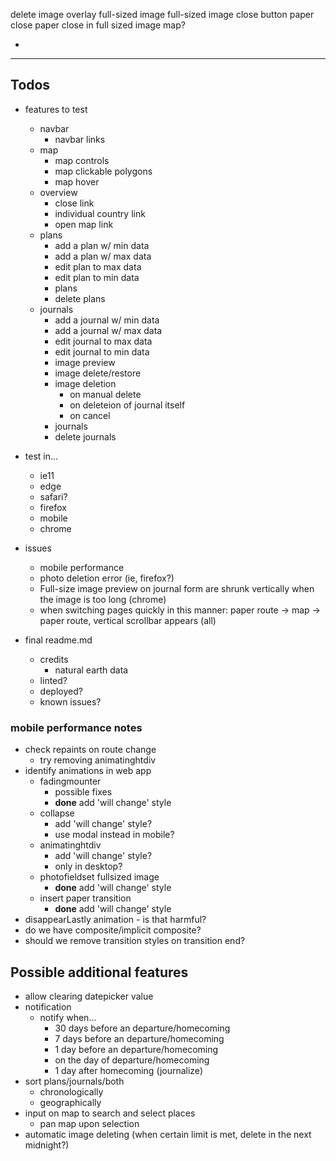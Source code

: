 delete image overlay
full-sized image
full-sized image close button
paper close
paper close in full sized image
map?

-

---

## Todos

- features to test
  - navbar
    - navbar links
  - map
    - map controls
    - map clickable polygons
    - map hover
  - overview
    - close link
    - individual country link
    - open map link
  - plans
    - add a plan w/ min data
    - add a plan w/ max data
    - edit plan to max data
    - edit plan to min data
    - plans
    - delete plans
  - journals
    - add a journal w/ min data
    - add a journal w/ max data
    - edit journal to max data
    - edit journal to min data
    - image preview
    - image delete/restore
    - image deletion
      - on manual delete
      - on deleteion of journal itself
      - on cancel
    - journals
    - delete journals

- test in...
  - ie11
  - edge
  - safari?
  - firefox
  - mobile
  - chrome

- issues
  - mobile performance
  - photo deletion error (ie, firefox?)
  - Full-size image preview on journal form are shrunk vertically when the image is too long (chrome)
  - when switching pages quickly in this manner: paper route -> map -> paper route, vertical scrollbar appears (all)

- final readme.md
  - credits
    - natural earth data
  - linted?
  - deployed?
  - known issues?

### mobile performance notes

- check repaints on route change
  - try removing animatinghtdiv
- identify animations in web app
  - fadingmounter
    - possible fixes
    - **done** add 'will change' style
  - collapse
    - add 'will change' style?
    - use modal instead in mobile?
  - animatinghtdiv
    - add 'will change' style?
    - only in desktop?
  - photofieldset fullsized image
    - **done** add 'will change' style
  - insert paper transition
    - **done** add 'will change' style
- disappearLastly animation - is that harmful?
- do we have composite/implicit composite?
- should we remove transition styles on transition end?

## Possible additional features

- allow clearing datepicker value
- notification
  - notify when...
    - 30 days before an departure/homecoming
    - 7 days before an departure/homecoming
    - 1 day before an departure/homecoming
    - on the day of departure/homecoming
    - 1 day after homecoming (journalize)
- sort plans/journals/both
  - chronologically
  - geographically
- input on map to search and select places
  - pan map upon selection
- automatic image deleting (when certain limit is met, delete in the next midnight?)
